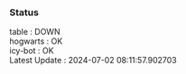 ### Status


table : DOWN  
hogwarts : OK  
icy-bot : OK  
Latest Update : 2024-07-02 08:11:57.902703
